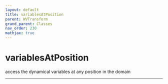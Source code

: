 ```yaml
---
layout: default
title: variablesAtPosition
parent: WVTransform
grand_parent: Classes
nav_order: 230
mathjax: true
---
```


#  variablesAtPosition

access the dynamical variables at any position in the domain


---

